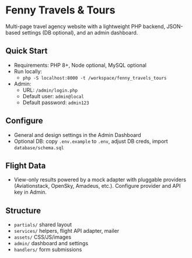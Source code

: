 # Fenny Travels & Tours

Multi-page travel agency website with a lightweight PHP backend, JSON-based settings (DB optional), and an admin dashboard.

## Quick Start
- Requirements: PHP 8+, Node optional, MySQL optional
- Run locally:
  - `php -S localhost:8000 -t /workspace/fenny_travels_tours`
- Admin:
  - URL: `/admin/login.php`
  - Default user: `admin@local`
  - Default password: `admin123`

## Configure
- General and design settings in the Admin Dashboard
- Optional DB: copy `.env.example` to `.env`, adjust DB creds, import `database/schema.sql`

## Flight Data
- View-only results powered by a mock adapter with pluggable providers (Aviationstack, OpenSky, Amadeus, etc.). Configure provider and API key in Admin.

## Structure
- `partials/` shared layout
- `services/` helpers, flight API adapter, mailer
- `assets/` CSS/JS/images
- `admin/` dashboard and settings
- `handlers/` form submissions
